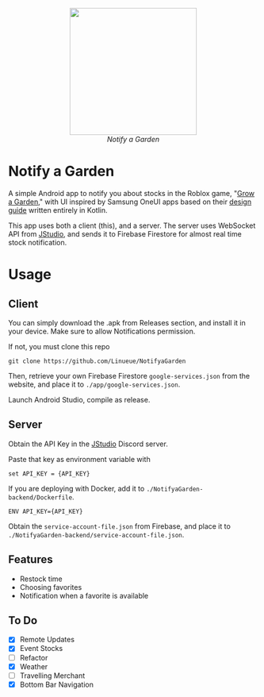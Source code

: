 <p align="center">
  <img src="https://github.com/user-attachments/assets/839502c5-3f26-4800-837f-3ba8e5579ecd" width="256" />
  <br/>
  <i>Notify a Garden</i>
</p>

# Notify a Garden

A simple Android app to notify you about stocks in the Roblox game, "[Grow a Garden](https://www.roblox.com/games/126884695634066/Grow-a-Garden)," with UI inspired by Samsung OneUI apps based on their [design guide](https://design.samsung.com/global/contents/one-ui/download/oneui_design_guide_eng.pdf) written entirely in Kotlin.

This app uses both a client (this), and a server. The server uses WebSocket API from [JStudio](https://discord.com/invite/growagardenapio), and sends it to Firebase Firestore for almost real time stock notification.

# Usage

## Client

You can simply download the .apk from Releases section, and install it in your device. Make sure to allow Notifications permission.

If not, you must clone this repo

```
git clone https://github.com/Linueue/NotifyaGarden
```

Then, retrieve your own Firebase Firestore `google-services.json` from the website, and place it to `./app/google-services.json`.

Launch Android Studio, compile as release.

## Server

Obtain the API Key in the [JStudio](https://discord.com/invite/growagardenapio) Discord server.

Paste that key as environment variable with

```
set API_KEY = {API_KEY}
```

If you are deploying with Docker, add it to `./NotifyaGarden-backend/Dockerfile`.

```
ENV API_KEY={API_KEY}
```

Obtain the `service-account-file.json` from Firebase, and place it to `./NotifyaGarden-backend/service-account-file.json`.

## Features
- Restock time
- Choosing favorites
- Notification when a favorite is available

## To Do
- [x] Remote Updates
- [x] Event Stocks
- [ ] Refactor
- [x] Weather
- [ ] Travelling Merchant
- [x] Bottom Bar Navigation
